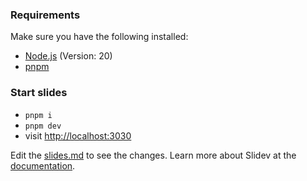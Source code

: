 ### Requirements

Make sure you have the following installed:

- [Node.js](https://nodejs.org/en/download/package-manager) (Version: 20)
- [pnpm](https://pnpm.io/installation)

### Start slides

- `pnpm i`
- `pnpm dev`
- visit <http://localhost:3030>

Edit the [slides.md](./slides.md) to see the changes.
Learn more about Slidev at the [documentation](https://sli.dev/).
